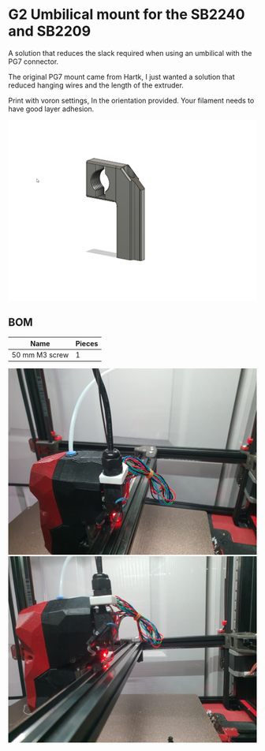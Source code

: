 # G2 Umbilical mount for the SB2240 and SB2209

A solution that reduces the slack required when using an umbilical with the PG7 connector. 

The original PG7 mount came from Hartk, I just wanted a solution that reduced hanging wires and the length of the extruder. 

Print with voron settings, In the orientation provided.  Your filament needs to have good layer adhesion.

![G2 Umbilical image](./Images/G2_umbilical.png)

## BOM

| Name | Pieces |
| ------ | ------ |
| 50 mm M3 screw | 1| (Included with most kits)

![G2 Umbilical image](./Images/image1.jpg)
![G2 Umbilical image](./Images/image2.jpg)
